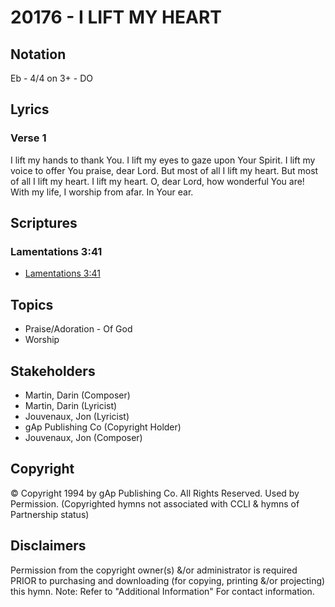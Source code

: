 # 20176 - I LIFT MY HEART

## Notation

Eb - 4/4 on 3+ - DO

## Lyrics

### Verse 1

I lift my hands to thank You. I lift my eyes to gaze upon Your Spirit. I lift my voice to offer You praise, dear Lord. But most of all I lift my heart. But most of all I lift my heart. I lift my heart. O, dear Lord, how wonderful You are! With my life, I worship from afar. In Your ear. 


## Scriptures

### Lamentations 3:41

- [Lamentations 3:41](https://www.biblegateway.com/passage/?search=Lamentations%203%3A41)


## Topics

- Praise/Adoration - Of God
- Worship

## Stakeholders

- Martin, Darin (Composer)
- Martin, Darin (Lyricist)
- Jouvenaux, Jon (Lyricist)
- gAp Publishing Co (Copyright Holder)
- Jouvenaux, Jon (Composer)

## Copyright

© Copyright 1994 by gAp Publishing Co. All Rights Reserved. Used by Permission.
(Copyrighted hymns not associated with CCLI & hymns of Partnership status)

## Disclaimers

Permission from the copyright owner(s) &/or administrator is required PRIOR to purchasing and downloading (for copying, printing &/or projecting) this hymn.
Note: Refer to "Additional Information" For contact information.

